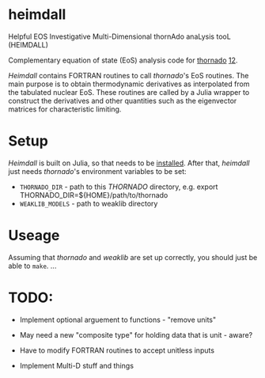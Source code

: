# heimdall
Helpful EOS Investigative Multi-Dimensional thornAdo anaLysis tooL (HEIMDALL)

Complementary equation of state (EoS) analysis code for [thornado](https://github.com/endeve/thornado) [1](https://iopscience.iop.org/article/10.1088/1742-6596/1225/1/012014)[2](https://trace.tennessee.edu/cgi/viewcontent.cgi?article=3333&context=utk_chanhonoproj). 

_Heimdall_ contains FORTRAN routines to call _thornado_'s EoS routines. The main purpose is to obtain thermodynamic derivatives as interpolated from the 
tabulated nuclear EoS. These routines are called by a Julia wrapper to construct the derivatives and other quantities such as the eigenvector matrices for 
characteristic limiting. 

# Setup

_Heimdall_ is built on Julia, so that needs to be [installed](https://julialang.org/downloads/). After that, _heimdall_ just needs 
_thornado_'s environment variables to be set:

* `THORNADO_DIR` - path to this _THORNADO_ directory, e.g. export THORNADO_DIR=${HOME}/path/to/thornado
* `WEAKLIB_MODELS` - path to weaklib directory 

# Useage

Assuming that _thornado_ and _weaklib_ are set up correctly, you should just be able to `make`.
...

# TODO:

* Implement optional arguement to functions - "remove units"
 * May need a new "composite type" for holding data that is unit - aware?
 * Have to modify FORTRAN routines to accept unitless inputs

* Implement Multi-D stuff and things
